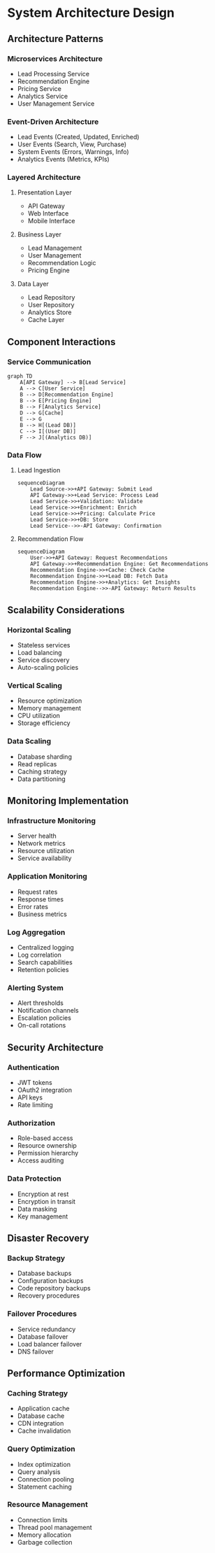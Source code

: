 # System Architecture Design

## Architecture Patterns

### Microservices Architecture
- Lead Processing Service
- Recommendation Engine
- Pricing Service
- Analytics Service
- User Management Service

### Event-Driven Architecture
- Lead Events (Created, Updated, Enriched)
- User Events (Search, View, Purchase)
- System Events (Errors, Warnings, Info)
- Analytics Events (Metrics, KPIs)

### Layered Architecture
1. Presentation Layer
   - API Gateway
   - Web Interface
   - Mobile Interface

2. Business Layer
   - Lead Management
   - User Management
   - Recommendation Logic
   - Pricing Engine

3. Data Layer
   - Lead Repository
   - User Repository
   - Analytics Store
   - Cache Layer

## Component Interactions

### Service Communication
```mermaid
graph TD
    A[API Gateway] --> B[Lead Service]
    A --> C[User Service]
    B --> D[Recommendation Engine]
    B --> E[Pricing Engine]
    B --> F[Analytics Service]
    D --> G[Cache]
    E --> G
    B --> H[(Lead DB)]
    C --> I[(User DB)]
    F --> J[(Analytics DB)]
```

### Data Flow
1. Lead Ingestion
   ```mermaid
   sequenceDiagram
       Lead Source->>+API Gateway: Submit Lead
       API Gateway->>+Lead Service: Process Lead
       Lead Service->>+Validation: Validate
       Lead Service->>+Enrichment: Enrich
       Lead Service->>+Pricing: Calculate Price
       Lead Service->>+DB: Store
       Lead Service-->>-API Gateway: Confirmation
   ```

2. Recommendation Flow
   ```mermaid
   sequenceDiagram
       User->>+API Gateway: Request Recommendations
       API Gateway->>+Recommendation Engine: Get Recommendations
       Recommendation Engine->>+Cache: Check Cache
       Recommendation Engine->>+Lead DB: Fetch Data
       Recommendation Engine->>+Analytics: Get Insights
       Recommendation Engine-->>-API Gateway: Return Results
   ```

## Scalability Considerations

### Horizontal Scaling
- Stateless services
- Load balancing
- Service discovery
- Auto-scaling policies

### Vertical Scaling
- Resource optimization
- Memory management
- CPU utilization
- Storage efficiency

### Data Scaling
- Database sharding
- Read replicas
- Caching strategy
- Data partitioning

## Monitoring Implementation

### Infrastructure Monitoring
- Server health
- Network metrics
- Resource utilization
- Service availability

### Application Monitoring
- Request rates
- Response times
- Error rates
- Business metrics

### Log Aggregation
- Centralized logging
- Log correlation
- Search capabilities
- Retention policies

### Alerting System
- Alert thresholds
- Notification channels
- Escalation policies
- On-call rotations

## Security Architecture

### Authentication
- JWT tokens
- OAuth2 integration
- API keys
- Rate limiting

### Authorization
- Role-based access
- Resource ownership
- Permission hierarchy
- Access auditing

### Data Protection
- Encryption at rest
- Encryption in transit
- Data masking
- Key management

## Disaster Recovery

### Backup Strategy
- Database backups
- Configuration backups
- Code repository backups
- Recovery procedures

### Failover Procedures
- Service redundancy
- Database failover
- Load balancer failover
- DNS failover

## Performance Optimization

### Caching Strategy
- Application cache
- Database cache
- CDN integration
- Cache invalidation

### Query Optimization
- Index optimization
- Query analysis
- Connection pooling
- Statement caching

### Resource Management
- Connection limits
- Thread pool management
- Memory allocation
- Garbage collection